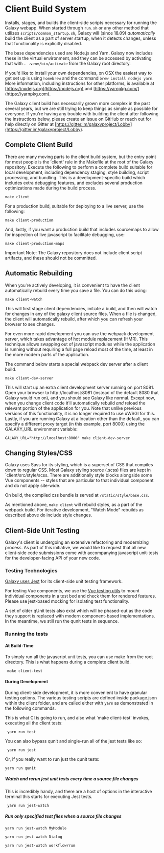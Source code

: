# Client Build System

Installs, stages, and builds the client-side scripts necessary for running the
Galaxy webapp. When started through `run.sh` or any other method that utilizes
`scripts/common_startup.sh`, Galaxy will (since 18.09) _automatically_ build
the client as a part of server startup, when it detects changes, unless that
functionality is explicitly disabled.

The base dependencies used are Node.js and Yarn. Galaxy now includes these in
the virtual environment, and they can be accessed by activating that with `.
.venv/bin/activate` from the Galaxy root directory.

If you'd like to install your own dependencies, on OSX the easiest way to get
set up is using `homebrew` and the command `brew install nodejs yarn`. More
information, including instructions for other platforms, is available at
[https://nodejs.org](https://nodejs.org) and
[https://yarnpkg.com/](https://yarnpkg.com).

The Galaxy client build has necessarily grown more complex in the past several
years, but we are still trying to keep things as simple as possible for
everyone. If you're having any trouble with building the client after following
the instructions below, please create an issue on GitHub or reach out for help
directly on Gitter at
[https://gitter.im/galaxyproject/Lobby](https://gitter.im/galaxyproject/Lobby).

## Complete Client Build

There are many moving parts to the client build system, but the entry point for
most people is the 'client' rule in the Makefile at the root of the Galaxy
repository. Execute the following to perform a complete build suitable for
local development, including dependency staging, style building, script
processing, and bundling. This is a development-specific build which includes
extra debugging features, and excludes several production optimizations made
during the build process.

    make client

For a production build, suitable for deploying to a live server, use the
following:

    make client-production

And, lastly, if you want a production build that includes sourcemaps to allow
for inspection of live javascript to facilitate debugging, use:

    make client-production-maps

Important Note: The Galaxy repository does not include client script artifacts,
and these should not be committed.

## Automatic Rebuilding

When you're actively developing, it is convenient to have the client
automatically rebuild every time you save a file. You can do this using:

    make client-watch

This will first stage client dependencies, initiate a build, and then will
watch for changes in any of the galaxy client source files.  When a file is
changed, the client will automatically rebuild, after which you can refresh
your browser to see changes.

For even more rapid development you can use the webpack development server,
which takes advantage of hot module replacement (HMR). This technique allows
swapping out of javascript modules while the application is running without
requiring a full page reload most of the time, at least in the more modern
parts of the application.

The command below starts a special webpack dev server after a client
build.

    make client-dev-server

This will start up an extra client development server running on port 8081.
Open your browser to http://localhost:8081 (instead of the default 8080 that
Galaxy would run on), and you should see Galaxy like normal.  Except now, when
you change client code it'll automatically rebuild *and* reload the relevant
portion of the application for you.  Note that unlike previous versions of this
functionality, it is no longer required to use uWSGI for this.  Lastly, if you
are running Galaxy at a location other than the default, you can specify a
different proxy target (in this example, port 8000) using the GALAXY_URL
environment variable:

    GALAXY_URL="http://localhost:8000" make client-dev-server

## Changing Styles/CSS

Galaxy uses Sass for its styling, which is a superset of CSS that compiles down
to regular CSS. Most Galaxy styling source (.scss) files are kept in
`client/src/style/scss. There are additionally style blocks alongside some Vue
components -- styles that are particular to that individual component and do
not apply site-wide.

On build, the compiled css bundle is served at `/static/style/base.css`.

As mentioned above, `make client` will rebuild styles, as a part of the webpack
build. For iterative development, "Watch Mode" rebuilds as described above do
include style changes.

## Client-Side Unit Testing

Galaxy's client is undergoing an extensive refactoring and modernizing process.
As part of this initiative, we would like to request that all new client-side
code submissions come with accompanying javascript unit-tests for the
developer-facing API of your new code.

### Testing Technologies

[Galaxy uses Jest](https://jestjs.io/) for its client-side unit testing
framework.

For testing Vue components, we use the [Vue testing
utils](https://vue-test-utils.vuejs.org/) to mount individual components in a
test bed and check them for rendered features.  Please use jest-based mocking
for isolating test functionality.

A set of older qUnit tests also exist which will be phased-out as the code they
support is replaced with modern component-based implementations. In the
meantime, we still run the qunit tests in sequence.

### Running the tests

#### At Build-Time

To simply run all the javascript unit tests, you can use make from the root
directory. This is what happens during a complete client build.

     make client-test

#### During Development

During client-side development, it is more convenient to have granular testing
options. The various testing scripts are defined inside package.json within the
client folder, and are called either with `yarn` as demonstrated in the
following commands.

This is what CI is going to run, and also what 'make client-test' invokes,
executing all the client tests:

     yarn run test

You can also bypass qunit and single-run all of the jest tests like so:

     yarn run jest

Or, if you really want to run just the qunit tests:

    yarn run qunit

##### Watch and rerun jest unit tests every time a source file changes

This is incredibly handy, and there are a host of options in the interactive
terminal this starts for executing Jest tests.

     yarn run jest-watch

##### Run only specified test files when a source file changes

    yarn run jest-watch MyModule

    yarn run jest-watch Dialog

    yarn run jest-watch workflow/run
